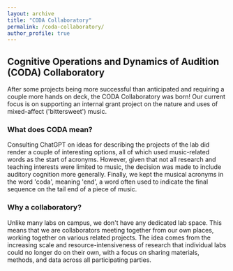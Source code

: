 ```yaml
---
layout: archive
title: "CODA Collaboratory"
permalink: /coda-collaboratory/
author_profile: true
---
```


## Cognitive Operations and Dynamics of Audition (CODA) Collaboratory

After some projects being more successful than anticipated and requiring a couple more hands on deck, the CODA Collaboratory was born! Our current focus is on supporting an internal grant project on the nature and uses of mixed-affect ('bittersweet') music. 

### What does CODA mean?

Consulting ChatGPT on ideas for describing the projects of the lab did render a couple of interesting options, all of which used music-related words as the start of acronyms. However, given that not all research and teaching interests were limited to music, the decision was made to include auditory cognition more generally. Finally, we kept the musical acronyms in the word 'coda', meaning 'end', a word often used to indicate the final sequence on the tail end of a piece of music.

### Why a collaboratory?

Unlike many labs on campus, we don't have any dedicated lab space. This means that we are collaborators meeting together from our own places, working together on various related projects. The idea comes from the increasing scale and resource-intensiveness of research that individual labs could no longer do on their own, with a focus on sharing materials, methods, and data across all participating parties. 

